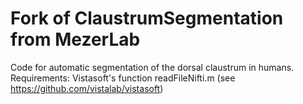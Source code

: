 

# Fork of ClaustrumSegmentation from MezerLab
Code for automatic segmentation of the dorsal claustrum in humans.
Requirements: Vistasoft's function readFileNifti.m (see https://github.com/vistalab/vistasoft)
